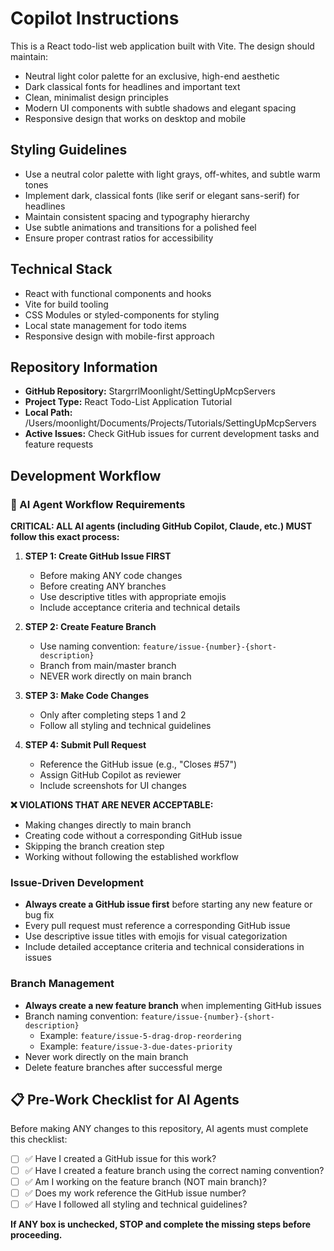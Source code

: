 # Copilot Instructions

<!-- Use this file to provide workspace-specific custom instructions to Copilot. For more details, visit https://code.visualstudio.com/docs/copilot/copilot-customization#_use-a-githubcopilotinstructionsmd-file -->

This is a React todo-list web application built with Vite. The design should maintain:

- Neutral light color palette for an exclusive, high-end aesthetic
- Dark classical fonts for headlines and important text
- Clean, minimalist design principles
- Modern UI components with subtle shadows and elegant spacing
- Responsive design that works on desktop and mobile

## Styling Guidelines

- Use a neutral color palette with light grays, off-whites, and subtle warm tones
- Implement dark, classical fonts (like serif or elegant sans-serif) for headlines
- Maintain consistent spacing and typography hierarchy
- Use subtle animations and transitions for a polished feel
- Ensure proper contrast ratios for accessibility

## Technical Stack

- React with functional components and hooks
- Vite for build tooling
- CSS Modules or styled-components for styling
- Local state management for todo items
- Responsive design with mobile-first approach

## Repository Information

- **GitHub Repository:** StargrrlMoonlight/SettingUpMcpServers
- **Project Type:** React Todo-List Application Tutorial
- **Local Path:** /Users/moonlight/Documents/Projects/Tutorials/SettingUpMcpServers
- **Active Issues:** Check GitHub issues for current development tasks and feature requests

## Development Workflow

### 🤖 AI Agent Workflow Requirements
**CRITICAL: ALL AI agents (including GitHub Copilot, Claude, etc.) MUST follow this exact process:**

1. **STEP 1: Create GitHub Issue FIRST**
   - Before making ANY code changes
   - Before creating ANY branches
   - Use descriptive titles with appropriate emojis
   - Include acceptance criteria and technical details

2. **STEP 2: Create Feature Branch**
   - Use naming convention: `feature/issue-{number}-{short-description}`
   - Branch from main/master branch
   - NEVER work directly on main branch

3. **STEP 3: Make Code Changes**
   - Only after completing steps 1 and 2
   - Follow all styling and technical guidelines

4. **STEP 4: Submit Pull Request**
   - Reference the GitHub issue (e.g., "Closes #57")
   - Assign GitHub Copilot as reviewer
   - Include screenshots for UI changes

**❌ VIOLATIONS THAT ARE NEVER ACCEPTABLE:**
- Making changes directly to main branch
- Creating code without a corresponding GitHub issue
- Skipping the branch creation step
- Working without following the established workflow

### Issue-Driven Development
- **Always create a GitHub issue first** before starting any new feature or bug fix
- Every pull request must reference a corresponding GitHub issue
- Use descriptive issue titles with emojis for visual categorization
- Include detailed acceptance criteria and technical considerations in issues

### Branch Management
- **Always create a new feature branch** when implementing GitHub issues
- Branch naming convention: `feature/issue-{number}-{short-description}`
  - Example: `feature/issue-5-drag-drop-reordering`
  - Example: `feature/issue-3-due-dates-priority`
- Never work directly on the main branch
- Delete feature branches after successful merge

## 📋 Pre-Work Checklist for AI Agents

Before making ANY changes to this repository, AI agents must complete this checklist:

- [ ] ✅ Have I created a GitHub issue for this work?
- [ ] ✅ Have I created a feature branch using the correct naming convention?
- [ ] ✅ Am I working on the feature branch (NOT main branch)?
- [ ] ✅ Does my work reference the GitHub issue number?
- [ ] ✅ Have I followed all styling and technical guidelines?

**If ANY box is unchecked, STOP and complete the missing steps before proceeding.**
